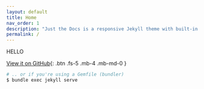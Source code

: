 ```yaml
---
layout: default
title: Home
nav_order: 1
description: "Just the Docs is a responsive Jekyll theme with built-in search that is easily customizable and hosted on GitHub Pages."
permalink: /
---
```




HELLO


[View it on GitHub](https://github.com/just-the-docs/just-the-docs){: .btn .fs-5 .mb-4 .mb-md-0 }



  ```bash
  # .. or if you're using a Gemfile (bundler)
  $ bundle exec jekyll serve
  ```

